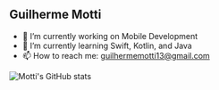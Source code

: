 ## Guilherme Motti 

- 🔭 I’m currently working on Mobile Development
- 🌱 I’m currently learning Swift, Kotlin, and Java
- 📫 How to reach me: guilhermemotti13@gmail.com


![Motti's GitHub stats](https://github-readme-stats.vercel.app/api?username=guimotti25&show=reviews,discussions_started,discussions_answered,prs_merged,prs_merged_percentage)

  
<!--
**Guimotti25/guimotti25** is a ✨ _special_ ✨ repository because its `README.md` (this file) appears on your GitHub profile.

Here are some ideas to get you started:

- 🔭 I’m currently working on ...
- 🌱 I’m currently learning ...
- 👯 I’m looking to collaborate on ...
- 🤔 I’m looking for help with ...
- 💬 Ask me about ...
- 📫 How to reach me: ...
- 😄 Pronouns: ...
- ⚡ Fun fact: ...
-->
